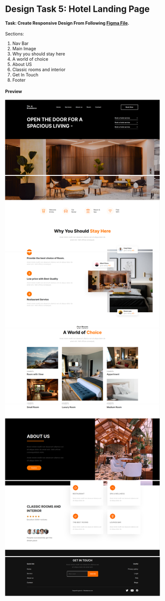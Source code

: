 # Design Task 5: Hotel Landing Page

#### Task: Create Responsive Design From Following [Figma File](https://www.figma.com/file/XBylX2hqitxEhQFdtinedw/Hotel-Landing-Page-(Community)-(Copy)?node-id=1%3A286&t=niPUmUZz5HdyN3uK-0).
Sections:
1. Nav Bar
2. Main Image
3. Why you should stay here
4. A world of choice
5. About US
6. Classic rooms and interior
7. Get In Touch
8. Footer

#### Preview
![](README_ASSETS/Design_5_Img1.png)
![](README_ASSETS/Design_5_Img2.png)
![](README_ASSETS/Design_5_Img3.png)
![](README_ASSETS/Design_5_Img4.png)
![](README_ASSETS/Design_5_Img5.png)
![](README_ASSETS/Design_5_Img6.png)
![](README_ASSETS/Design_5_Img7.png)